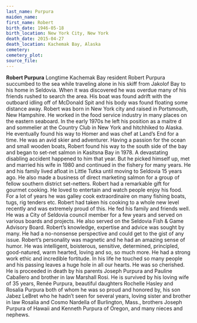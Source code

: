 ```yaml
---
last_name: Purpura
maiden_name: 
first_name: Robert
birth_date: 1946-05-18
birth_location: New York City, New York
death_date: 2015-04-27
death_location: Kachemak Bay, Alaska
cemetery: 
cemetery_plot: 
source_file: 
---
```

**Robert Purpura**
Longtime Kachemak Bay resident Robert Purpura succumbed to the sea while traveling alone in his skiff from Jakolof Bay to his home in Seldovia. When it was discovered he was overdue many of his friends rushed to search the area. His boat was found adrift with the outboard idling off of McDonald Spit and his body was found floating some distance away.
Robert was born in New York city and raised in Portsmouth, New Hampshire. He worked in the food service industry in many places on the eastern seaboard. In the early 1970s he left his position as a maitre d and sommelier at the Country Club in New York and hitchhiked to Alaska. He eventually found his way to Homer and was chef at Land’s End for a time. He was an avid skier and adventurer.
Having a passion for the ocean and small wooden boats, Robert found his way to the south side of the bay and began to set-net salmon in Kasitsna Bay in 1978. A devastating disabling accident happened to him that year. But he picked himself up, met and married his wife in 1980 and continued in the fishery for many years. He and his family lived afloat in Little Tutka until moving to Seldovia 15 years ago. He also made a business of direct marketing salmon for a group of fellow southern district set-netters.
Robert had a remarkable gift for gourmet cooking. He loved to entertain and watch people enjoy his food. For a lot of years he was galley cook extraordinaire on many fishing boats, tugs, rig tenders etc. Robert had taken his cooking to a whole new level recently and was extremely proud of this. He fed his family and friends well.
He was a City of Seldovia council member for a few years and served on various boards and projects. He also served on the Seldovia Fish & Game Advisory Board. Robert’s knowledge, expertise and advice was sought by many. He had a no-nonsense perspective and could get to the gist of any issue.
Robert’s personality was magnetic and he had an amazing sense of humor. He was intelligent, boisterous, sensitive, determined, principled, good-natured, warm hearted, loving and so, so much more. He had a strong work ethic and incredible fortitude. In his life he touched so many people and his passing leaves a huge hole in all our hearts. He was so cherished.
He is proceeded in death by his parents Joseph Purpura and Pauline Caballero and brother in law Marshall Rosi. He is survived by his loving wife of 35 years, Renée Purpura, beautiful daughters Rochelle Hasley and Rosalia Purpura both of whom he was so proud and honored by, his son Jabez LeBret who he hadn’t seen for several years, loving sister and brother in law Rosalia and Cosmo Nardella of Burlington, Mass., brothers Joseph Purpura of Hawaii and Kenneth Purpura of Oregon, and many nieces and nephews.